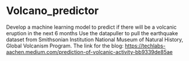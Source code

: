 # Volcano_predictor
Develop a machine learning model to predict if there will be a volcanic eruption in the next 6 months
Use the datapuller to pull the earthquake dataset from Smithsonian Institution National Museum of Natural History, Global Volcanism Program.
The link for the blog: https://techlabs-aachen.medium.com/prediction-of-volcanic-activity-bb9339de85ae

